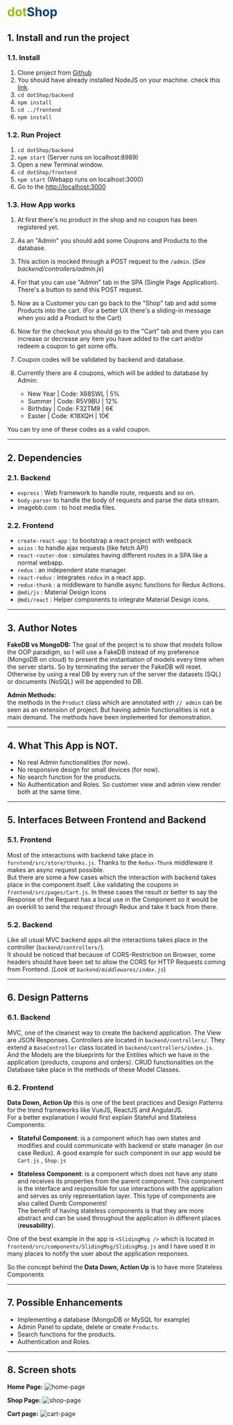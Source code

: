 # <span style="color: #97bf0d;">dot</span><span style="color: #004272;">Shop</span>

## 1. Install and run the project

### 1.1. Install
1. Clone project from [Github](https://github.com/nancologist/dotShop)
2. You should have already installed NodeJS on your machine. check this [link](https://nodejs.org/en/).
3. ``cd dotShop/backend``
4. ``npm install``
5. ``cd ../frontend``
6. ``npm install``

### 1.2. Run Project
1. ``cd dotShop/backend``
2. ``npm start`` (Server runs on localhost:8989)
3. Open a new Terminal window.
4. ``cd dotShop/frontend``
5. ``npm start`` (Webapp runs on localhost:3000)
6. Go to the [http://localhost:3000](http://localhost:3000)

### 1.3. How App works

1. At first there's no product in the shop and no coupon has been registered yet. 

2. As an "Admin" you should add some Coupons and Products to the database. 

3. This action is mocked through a POST request to the ``/admin``. (_See backend/controllers/admin.js_)

4. For that you can use "Admin" tab in the SPA (Single Page Application). There's a button to send this POST request. 

5. Now as a Customer you can go back to the "Shop" tab and add some Products into the cart. (For a better UX there's a sliding-in message when you add a Product to the Cart)

6. Now for the checkout you should go to the "Cart" tab and there you can increase or decrease any item you have added to the cart and/or redeem a coupon to get some offs.

7. Coupon codes will be validated by backend and database.

8. Currently there are 4 coupons, which will be added to database by Admin:
    * New Year | Code: X68SWL | 5%
    * Summer | Code: R5V9BU | 12%
    * Birthday | Code: F32TM9 | 6€
    * Easter | Code: K18XQH | 10€

You can try one of these codes as a valid coupon.

___

## 2. Dependencies

### 2.1. Backend
* ``express`` : Web framework to handle route, requests and so on.
* ``body-parser`` to handle the body of requests and parse the data stream.
* imagebb.com : to host media files.

### 2.2. Frontend
* ``create-react-app`` : to bootstrap a react project with webpack
* ``axios`` : to handle ajax requests (like fetch API)
* ``react-router-dom`` : simulates having different routes in a SPA like a normal webapp.
* ``redux`` : an independent state manager.
* ``react-redux`` : integrates ``redux`` in a react app.
* ``redux-thunk`` : a middleware to handle async functions for Redux Actions.
* ``@mdi/js`` : Material Design Icons
* ``@mdi/react`` : Helper components to integrate Material Design icons.

___

## 3. Author Notes

__FakeDB vs MongoDB:__
The goal of the project is to show that models follow the OOP paradigm, so I will use a FakeDB instead of my preference (MongoDB on cloud) to present the instantiation of models every time when the server starts. So by terminating the server the FakeDB will reset. Otherwise by using a real DB by every run of the server the datasets (SQL) or documents (NoSQL) will be appended to DB.

__Admin Methods:__  
the methods in the ``Product`` class which are annotated with ``// admin`` can be seen as an extension of project. But having admin functionalities is not a main demand. The methods have been implemented for demonstration.

___

## 4. What This App is NOT.
* No real Admin functionalities (for now).
* No responsive design for small devices (for now).
* No search function for the products.
* No Authentication and Roles. So customer view and admin view render both at the same time.

___

## 5. Interfaces Between Frontend and Backend

### 5.1. Frontend
Most of the interactions with backend take place in ``forntend/src/store/thunks.js``. Thanks to the ``Redux-Thunk`` middleware it makes an async request possible.  
But there are some a few cases which the interaction with backend takes place in the component itself. Like validating the coupons in ``frontend/src/pages/Cart.js``. In these cases the result or better to say the Response of the Request has a local use in the Component so it would be an overkill to send the request through Redux and take it back from there.

### 5.2. Backend
Like all usual MVC backend apps all the interactions takes place in the controller (``backend/controllers/``).  
It should be noticed that because of CORS-Restriction on Browser, some headers should have been set to allow the CORS for HTTP Requests coming from Frontend. (_Look at ``backend/middlewares/index.js``_)
___

## 6. Design Patterns

### 6.1. Backend
MVC, one of the cleanest way to create the backend application. The View are JSON Responses. Controllers are located in ``backend/controllers/``. They extend a ``BaseController`` class located in ``backend/controllers/index.js``. And the Models are the blueprints for the Entities which we have in the application (products, coupons and orders). CRUD functionalities on the Database take place in the methods of these Model Classes.

### 6.2. Frontend
__Data Down, Action Up__ this is one of the best practices and Design Patterns for the trend frameworks like VueJS, ReactJS and AngularJS.  
For a better explanation I would first explain Stateful and Stateless Components:

* __Stateful Component__: is a component which has own states and modifies and could communicate with backend or state manager (in our case Redux). A good example for such component in our app would be ``Cart.js`` , ``Shop.js``

* __Stateless Component__: is a component which does not have any state and receives its properties from the parent component. This component is the interface and responsible for use interactions with the application and serves as only representation layer. This type of components are also called Dumb Components!  
The benefit of having stateless components is that they are more abstract and can be used throughout the application in different places (__reusability__).

One of the best example in the app is ``<SlidingMsg />`` which is located in ``frontend/src/components/SlidingMsg/SlidingMsg.js`` and I have used it in many places to notify the user about the application responses.

So the concept behind the __Data Down, Action Up__ is to have more Stateless Components
___

## 7. Possible Enhancements

* Implementing a database (MongoDB or MySQL for example)
* Admin Panel to update, delete or create ``Products``.
* Search functions for the products.
* Authentication and Roles.

___

## 8. Screen shots

__Home Page:__
![home-page](https://i.ibb.co/64pT5TP/01.png)

__Shop Page:__
![shop-page](https://i.ibb.co/ZznnkV7/02.png)

__Cart page:__
![cart-page](https://i.ibb.co/YpJF8np/03.png)
 